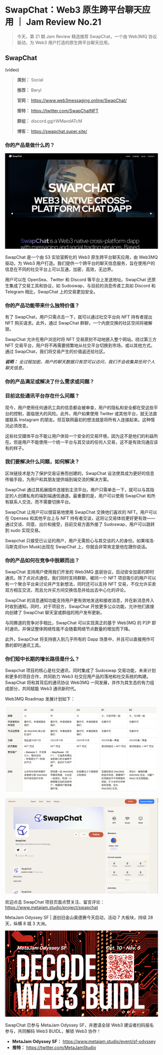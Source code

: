 # SwapChat：Web3 原生跨平台聊天应用 ｜ Jam Review No.21

> 今天，第 21 期 Jam Review 精选推荐 SwapChat，一个由 Web3MQ 协议驱动，为 Web3 用户打造的原生跨平台聊天应用。

## SwapChat

(video)

> **类别：** Social
>
> **推荐：** Beryl
>
> **官网：** https://www.web3messaging.online/SwapChat/
>
> **推特：** https://twitter.com/SwapChatNFT
>
> **群组：** discord.gg/rWMavdATcM
>
> **博客：** https://swapchat.super.site/

### 你的产品是做什么的？

![](./swapchat-homepage.png)

SwapChat 是一个由 S3 实验室孵化的 Web3 原生跨平台聊天应用，由 Web3MQ 驱动，为 Web3 用户打造。我们提供一个跨平台的聊天信息服务，旨在使用户的信息在不同的社交平台上可以互通，加密，高效，无边界。

用户可以在 OpenSea、Twitter 和 Discord 等平台上发送地址。SwapChat 还原生集成了交易工具和协议，如 Sudoswap，与目前的消息传递工具如 Discord 和 Telegram 相比，SwapChat 上的交易更加安全。

### 你的产品功能带来什么独特价值？

有了 SwapChat，用户只需点击一下，就可以通过社交平台向 NFT 持有者提出 NFT 购买请求。此外，通过 SwapChat 群聊，一个内嵌交换的社区空间将被解锁。

SwapChat 允许在用户浏览时将 NFT 交易原封不动地嵌入整个网站。绕过第三方 NFT 交易平台，用户将不再需要频繁地从社交平台切换到市场，或以其他方式。通过 SwapChat，我们将交易产生的价值返还给社区。

_**说明：** 全过程加密。用户的聊天数据只有您可以访问，我们不会收集其任何个人聊天信息。_

### 你的产品满足或解决了什么需求或问题？

### 目前这些通讯平台存在什么问题？

现今，用户使用任何通讯工具的信息都会被审查，用户的隐私和安全都在受这些平台的控制，面临很大的风险。此外，用户如果使用 Twitter 或其他平台，就无法直接联系 Instagram 的朋友。但互联网最初的想法就是将所有人连接起来。这种情况必须改变。

这些社交媒体平台不能让用户体验一个安全的交易环境，因为这不是他们的利益所在。但是用户不能使用一个统一平台与其交谈的任何人交易，这不是有效沟通应该有的样子。

### 我们要解决什么问题，如何解决？

区块链技术是为了保护交易证券而创建的，SwapChat 设法使其成为更好的信息传输手段，为用户和其朋友提供端到端交流的解决方案。

SwapChat 通过其拓展插件连接到主流平台。用户只需单击一下，就可以与其指定的人创建私有的端到端通信通道。最重要的是，用户可以使用 SwapChat 和所有联系人交流，而不需要切换平台。

SwapChat 让用户可以很容易地使用 SwapChat 交换他们喜欢的 NFT。用户可以在 Opensea 和其他平台上与 NFT 持有者交谈，这将让交易体验更好更有效——通过交谈、同意、出价和接受，目前交易方面外接了 Sudoswap，用户可以跳转到 sudo 实现交易。

Swapchat 只接受已认证的用户，用户无需担心与其交谈的人的身份。如果埃洛·马斯克(Elon Musk)出现在 SwapChat 上，你就会非常肯定是他在跟你说话。

### 你的产品如何在竞争中脱颖而出？

SwapChat 支持用户使用我们开发的 Web3MQ 底层协议，启动安全加密的即时通讯，除了点对点通信，我们同时支持群聊，被同一个 NFT 项目吸引的用户可以有一个聚合平台来讨论并产生新想法，同时还可以支持 NFT 交易，不仅允许买卖双方相互交流，而且允许买方间交换信息并给出去中心化的评论。

SwapChat 的消息通知功能支持用户更有效地发送和接收消息，并在新消息传入时收到通知。同时，对于项目方，SwapChat 开放更多公众功能，允许他们直接向创建了 SwapChat 聊天室或群组的用户发布更新。

与同赛道的竞争对手相比，SwapChat 可以实现真正的基于 Web3MQ 的 P2P 即时通讯，并保证整体网络性能不会随着网络节点数量的增加而下降。

此外，SwapChat 将支持嵌入到几乎所有的 Dapp 场景中，并且可以直接用作可靠的即时通讯工具。

### 你们短中长期的增长路径是什么？

Swapchat 项目的核心是社交通讯，同时集成了 Sudoswap 交易功能，未来计划和更多的项目合作，共同助力 Web3 社交应用产品的落地和社交系统的构建。SwapChat 将和其背后的通讯协议 Web3MQ 一同发展，并作为其生态的有力组成部分，共同赋能 Web3 通讯新时代。

Web3MQ Roadmap 发展计划如下：

![](./swapchat-roadmap.png)

![](./swapchat-metajam-profile.png)

欢迎点击 SwapChat 项目页面点赞关注、留言评论：https://www.metajam.studio/project/swapchat

MetaJam Odyssey SF | 道创旧金山奥德赛今天启动，活动 7 大板块，持续 28 天，纵横 8 城 3 大洲。

![](./decode-web3-buidl.png)

SwapChat 已参与 MetaJam Odyssey SF，并邀请全球 Web3 建设者扫码报名参与，共同解码 Web3 BUIDL，解锁 Web3 协作！

- **MetaJam Odyssey SF：** https://www.metajam.studio/event/sf-odyssey
- **推特：** https://twitter.com/MetaJamStudio
